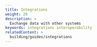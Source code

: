 ```yaml
---
title: Integrations
weight: 20
description: >
  Exchange data with other systems
keywords: integrations interoperability
relatedContent: >
  building/guides/integrations
---
```

